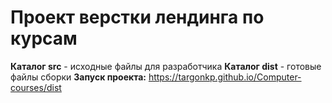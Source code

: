 # Проект верстки лендинга по курсам

**Каталог src** - исходные файлы для разработчика
**Каталог dist** - готовые файлы сборки
**Запуск проекта:** https://targonkp.github.io/Computer-courses/dist